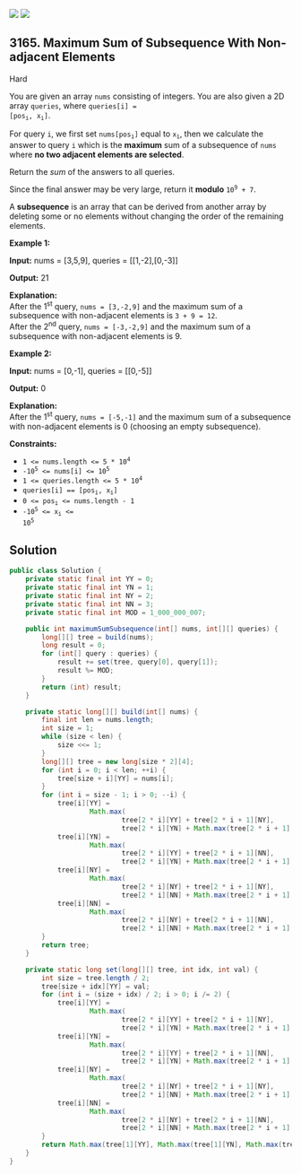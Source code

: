 [![](https://img.shields.io/github/stars/javadev/LeetCode-in-Java?label=Stars&style=flat-square)](https://github.com/javadev/LeetCode-in-Java)
[![](https://img.shields.io/github/forks/javadev/LeetCode-in-Java?label=Fork%20me%20on%20GitHub%20&style=flat-square)](https://github.com/javadev/LeetCode-in-Java/fork)

## 3165\. Maximum Sum of Subsequence With Non-adjacent Elements

Hard

You are given an array `nums` consisting of integers. You are also given a 2D array `queries`, where <code>queries[i] = [pos<sub>i</sub>, x<sub>i</sub>]</code>.

For query `i`, we first set <code>nums[pos<sub>i</sub>]</code> equal to <code>x<sub>i</sub></code>, then we calculate the answer to query `i` which is the **maximum** sum of a subsequence of `nums` where **no two adjacent elements are selected**.

Return the _sum_ of the answers to all queries.

Since the final answer may be very large, return it **modulo** <code>10<sup>9</sup> + 7</code>.

A **subsequence** is an array that can be derived from another array by deleting some or no elements without changing the order of the remaining elements.

**Example 1:**

**Input:** nums = [3,5,9], queries = \[\[1,-2],[0,-3]]

**Output:** 21

**Explanation:**   
 After the 1<sup>st</sup> query, `nums = [3,-2,9]` and the maximum sum of a subsequence with non-adjacent elements is `3 + 9 = 12`.   
 After the 2<sup>nd</sup> query, `nums = [-3,-2,9]` and the maximum sum of a subsequence with non-adjacent elements is 9.

**Example 2:**

**Input:** nums = [0,-1], queries = \[\[0,-5]]

**Output:** 0

**Explanation:**   
 After the 1<sup>st</sup> query, `nums = [-5,-1]` and the maximum sum of a subsequence with non-adjacent elements is 0 (choosing an empty subsequence).

**Constraints:**

*   <code>1 <= nums.length <= 5 * 10<sup>4</sup></code>
*   <code>-10<sup>5</sup> <= nums[i] <= 10<sup>5</sup></code>
*   <code>1 <= queries.length <= 5 * 10<sup>4</sup></code>
*   <code>queries[i] == [pos<sub>i</sub>, x<sub>i</sub>]</code>
*   <code>0 <= pos<sub>i</sub> <= nums.length - 1</code>
*   <code>-10<sup>5</sup> <= x<sub>i</sub> <= 10<sup>5</sup></code>

## Solution

```java
public class Solution {
    private static final int YY = 0;
    private static final int YN = 1;
    private static final int NY = 2;
    private static final int NN = 3;
    private static final int MOD = 1_000_000_007;

    public int maximumSumSubsequence(int[] nums, int[][] queries) {
        long[][] tree = build(nums);
        long result = 0;
        for (int[] query : queries) {
            result += set(tree, query[0], query[1]);
            result %= MOD;
        }
        return (int) result;
    }

    private static long[][] build(int[] nums) {
        final int len = nums.length;
        int size = 1;
        while (size < len) {
            size <<= 1;
        }
        long[][] tree = new long[size * 2][4];
        for (int i = 0; i < len; ++i) {
            tree[size + i][YY] = nums[i];
        }
        for (int i = size - 1; i > 0; --i) {
            tree[i][YY] =
                    Math.max(
                            tree[2 * i][YY] + tree[2 * i + 1][NY],
                            tree[2 * i][YN] + Math.max(tree[2 * i + 1][YY], tree[2 * i + 1][NY]));
            tree[i][YN] =
                    Math.max(
                            tree[2 * i][YY] + tree[2 * i + 1][NN],
                            tree[2 * i][YN] + Math.max(tree[2 * i + 1][YN], tree[2 * i + 1][NN]));
            tree[i][NY] =
                    Math.max(
                            tree[2 * i][NY] + tree[2 * i + 1][NY],
                            tree[2 * i][NN] + Math.max(tree[2 * i + 1][YY], tree[2 * i + 1][NY]));
            tree[i][NN] =
                    Math.max(
                            tree[2 * i][NY] + tree[2 * i + 1][NN],
                            tree[2 * i][NN] + Math.max(tree[2 * i + 1][YN], tree[2 * i + 1][NN]));
        }
        return tree;
    }

    private static long set(long[][] tree, int idx, int val) {
        int size = tree.length / 2;
        tree[size + idx][YY] = val;
        for (int i = (size + idx) / 2; i > 0; i /= 2) {
            tree[i][YY] =
                    Math.max(
                            tree[2 * i][YY] + tree[2 * i + 1][NY],
                            tree[2 * i][YN] + Math.max(tree[2 * i + 1][YY], tree[2 * i + 1][NY]));
            tree[i][YN] =
                    Math.max(
                            tree[2 * i][YY] + tree[2 * i + 1][NN],
                            tree[2 * i][YN] + Math.max(tree[2 * i + 1][YN], tree[2 * i + 1][NN]));
            tree[i][NY] =
                    Math.max(
                            tree[2 * i][NY] + tree[2 * i + 1][NY],
                            tree[2 * i][NN] + Math.max(tree[2 * i + 1][YY], tree[2 * i + 1][NY]));
            tree[i][NN] =
                    Math.max(
                            tree[2 * i][NY] + tree[2 * i + 1][NN],
                            tree[2 * i][NN] + Math.max(tree[2 * i + 1][YN], tree[2 * i + 1][NN]));
        }
        return Math.max(tree[1][YY], Math.max(tree[1][YN], Math.max(tree[1][NY], tree[1][NN])));
    }
}
```